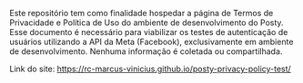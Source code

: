 Este repositório tem como finalidade hospedar a página de Termos de Privacidade e Política de Uso do ambiente de desenvolvimento do Posty. 
Esse documento é necessário para viabilizar os testes de autenticação de usuários utilizando a API da Meta (Facebook), 
exclusivamente em ambiente de desenvolvimento. Nenhuma informação é coletada ou compartilhada.

Link do site: https://rc-marcus-vinicius.github.io/posty-privacy-policy-test/
